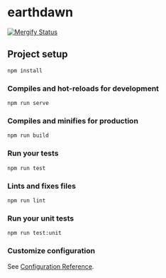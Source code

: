 # earthdawn

[![Mergify Status][mergify-status]][mergify]

## Project setup

```
npm install
```

### Compiles and hot-reloads for development

```
npm run serve
```

### Compiles and minifies for production

```
npm run build
```

### Run your tests

```
npm run test
```

### Lints and fixes files

```
npm run lint
```

### Run your unit tests

```
npm run test:unit
```

### Customize configuration

See [Configuration Reference](https://cli.vuejs.org/config/).

<!-- Links -->

[mergify]: https://mergify.io
[mergify-status]: https://img.shields.io/endpoint.svg?url=https://gh.mergify.io/badges/thislooksfun/earthdawn&style=flat-square
